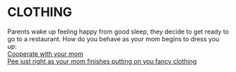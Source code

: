 # CLOTHING
Parents wake up feeling happy from good sleep, they decide to get ready to go to a restaurant. How do you behave as your mom begins to dress you up:  
[Cooperate with your mom](restaurant.md)  
[Pee just right as your mom finishes putting on you fancy clothing]()  

